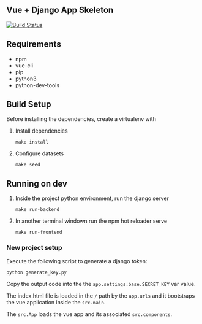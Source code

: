 ## Vue + Django App Skeleton

[![Build Status](https://travis-ci.com/JoabMendes/vue_django_skeleton.svg?branch=master)](https://travis-ci.com/JoabMendes/vue_django_skeleton)

## Requirements

- npm
- vue-cli
- pip
- python3
- python-dev-tools


## Build Setup

Before installing the dependencies, create a virtualenv with

1. Install dependencies
    ```shell script
    make install
    ```
2. Configure datasets
    ```shell script
    make seed
    ```

## Running on dev

1. Inside the project python environment, run the django server
    ```shell script
    make run-backend
    ```

2. In another terminal windown run the npm hot reloader serve
    ```shell script
    make run-frontend
    ```

### New project setup

Execute the following script to generate a django token:

```shell script
python generate_key.py
```

Copy the output code into the the `app.settings.base.SECRET_KEY` var value.

The index.html file is loaded in the `/` path by the `app.urls` and it
bootstraps the vue application inside the `src.main`.

The `src.App` loads the vue app and its associated `src.components`.
